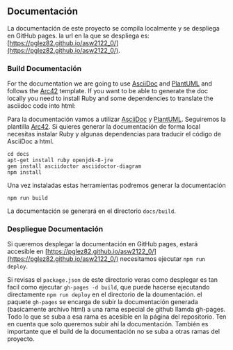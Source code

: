 ## Documentación
La documentación de este proyecto se compila localmente y se despliega en GitHub pages.
la url en la que se despliega es: [https://pglez82.github.io/asw2122_0/](https://pglez82.github.io/asw2122_0/).

### Build Documentación
For the documentation we are going to use [AsciiDoc](https://asciidoc.org/) and [PlantUML](https://plantuml.com) and follows the [Arc42](https://github.com/arc42/arc42-template) template. If you want to be able to generate the doc locally you need to install Ruby and some dependencies to translate the asciidoc code into html:

Para la documentación vamos a utilizar [AsciiDoc](https://asciidoc.org/) y [PlantUML](https://plantuml.com). Seguiremos la plantilla [Arc42](https://github.com/arc42/arc42-template). Si quieres generar la documentación de forma local necesitas instalar Ruby y algunas dependencias para traducir el código de AsciiDoc a html.

```shell
cd docs
apt-get install ruby openjdk-8-jre
gem install asciidoctor asciidoctor-diagram
npm install
```
Una vez instaladas estas herramientas podremos generar la documentación
```shell
npm run build
```
La documentación se generará en el directorio `docs/build`.

### Despliegue Documentación
Si queremos desplegar la documentación en GitHub pages, estará accesible en [https://pglez82.github.io/asw2122_0/](https://pglez82.github.io/asw2122_0/) necesitamos ejecutar `npm run deploy`.

Si revisas el `package.json` de este directorio veras como desplegar es tan facil como ejecutar `gh-pages -d build`, que puede hacerse ejecutando directamente `npm run deploy` en el directorio de la doumentación. el paquete `gh-pages` se encarga de subir la documentación generada (basicamente archivo html) a una rama especial de github llamda gh-pages. Todo lo que se suba a esa rama es acesible en la página del repositorio. Ten en cuenta que solo queremos subir ahí la documentación. También es importante que el build de la documentación no se suba a otras ramas del proyecto.